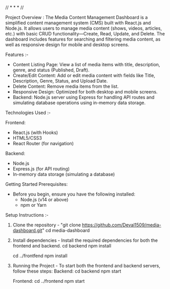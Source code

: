 //
*
*
*
//

Project Overview :
The Media Content Management Dashboard is a simplified content management system (CMS) built with React.js and Node.js. It allows users to manage media content (shows, videos, articles, etc.) with basic CRUD functionality—Create, Read, Update, and Delete. 
The dashboard includes features for searching and filtering media content, as well as responsive design for mobile and desktop screens.


Features :-
- Content Listing Page: View a list of media items with title, description, genre, and status (Published, Draft).
- Create/Edit Content: Add or edit media content with fields like Title, Description, Genre, Status, and Upload Date.
- Delete Content: Remove media items from the list.
- Responsive Design: Optimized for both desktop and mobile screens.
- Backend: Node.js server using Express for handling API routes and simulating database operations using in-memory data storage.


Technologies Used :-

Frontend:
 - React.js (with Hooks)
 - HTML5/CSS3
 - React Router (for navigation)

Backend:
 - Node.js
 - Express.js (for API routing)
 - In-memory data storage (simulating a database)


Getting Started
Prerequisites:
 - Before you begin, ensure you have the following installed:
   - Node.js (v14 or above)
   - npm or Yarn


Setup Instructions :-
1. Clone the repository - "git clone https://github.com/Deval1509/media-dashboard.git"
    cd media-dashboard

2. Install dependencies - Install the required dependencies for both the frontend and backend.
    cd backend
    npm install

    cd ../frontfend
    npm install

3. Running the Project - To start both the frontend and backend servers, follow these steps:
   Backend:
    cd backend
    npm start

   Frontend:
    cd ../frontend
    npm start
    
